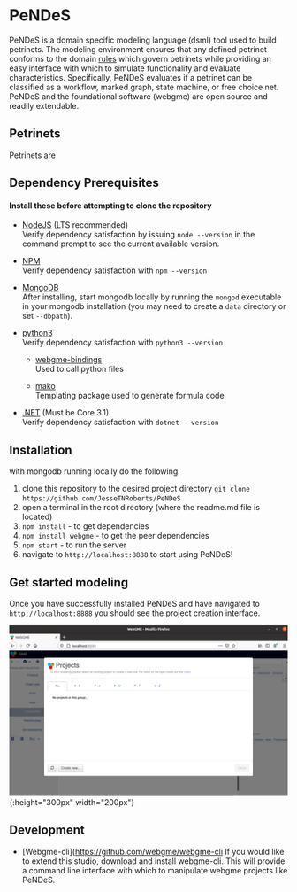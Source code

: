 # PeNDeS

PeNDeS is a domain specific modeling language (dsml) tool used to build petrinets. The modeling environment ensures that any defined petrinet conforms to the domain [rules](https://en.wikipedia.org/wiki/Petri_net) which govern petrinets while providing an easy interface with which to simulate functionality and evaluate characteristics. Specifically, PeNDeS evaluates if a petrinet can be classified as a workflow, marked graph, state machine, or free choice net. PeNDeS and the foundational software (webgme) are open source and readily extendable.

## Petrinets

Petrinets are 

## Dependency Prerequisites  
#### Install these before attempting to clone the repository

- [NodeJS](https://nodejs.org/en/download/package-manager/) (LTS recommended)  
Verify dependency satisfaction by issuing `node --version` in the command prompt to see the current available version.

- [NPM](https://www.npmjs.com/get-npm)  
Verify dependency satisfaction with `npm --version`

- [MongoDB](https://docs.mongodb.com/manual/installation/)  
After installing, start mongodb locally by running the `mongod` executable in your mongodb installation (you may need to create a `data` directory or set `--dbpath`).

- [python3](https://docs.python-guide.org)  
Verify dependency satisfaction with `python3 --version`

  * [webgme-bindings](https://pypi.org/project/webgme-bindings/)  
  Used to call python files

  * [mako](https://pypi.org/project/Mako/)  
  Templating package used to generate formula code

- [.NET](https://dotnet.microsoft.com/download) (Must be Core 3.1)  
Verify dependency satisfaction with `dotnet --version`

## Installation
with mongodb running locally do the following:
1. clone this repository to the desired project directory `git clone https://github.com/JesseTNRoberts/PeNDeS`
2. open a terminal in the root directory (where the readme.md file is located)
3. `npm install` - to get dependencies
4. `npm install webgme` - to get the peer dependencies
5. `npm start` - to run the server
6. navigate to `http://localhost:8888` to start using PeNDeS!

## Get started modeling

Once you have successfully installed PeNDeS and have navigated to `http://localhost:8888` you should see the project creation interface.

![Project Creation](/images/project%20creation.png){:height="300px" width="200px"}

## Development

- [Webgme-cli](https://github.com/webgme/webgme-cli
If you would like to extend this studio, download and install webgme-cli. This will provide a command line interface with which to manipulate webgme projects like PeNDeS.


